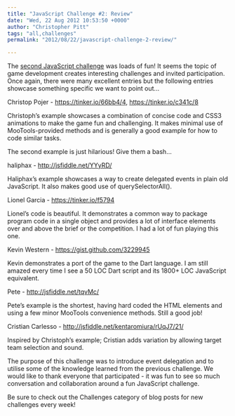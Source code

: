 ```yaml
---
title: "JavaScript Challenge #2: Review"
date: "Wed, 22 Aug 2012 10:53:50 +0000"
author: "Christopher Pitt"
tags: "all,challenges"
permalink: "2012/08/22/javascript-challenge-2-review/"

---
```

The <a href="/blog/2012/08/01/javascript-challenge-2/">second JavaScript challenge</a> was loads of fun! It seems the topic of game development creates interesting challenges and invited participation. Once again, there were many excellent entries but the following entries showcase something specific we want to point out...

<!--more-->

Christop Pojer - <a href="https://tinker.io/66bb4/4">https://tinker.io/66bb4/4</a>, <a href="https://tinker.io/c341c/8">https://tinker.io/c341c/8</a>

Christoph’s example showcases a combination of concise code and CSS3 animations to make the game fun and challenging. It makes minimal use of MooTools-provided methods and is generally a good example for how to code similar tasks.

The second example is just hilarious! Give them a bash...

haliphax - <a href="http://jsfiddle.net/YYyRD/">http://jsfiddle.net/YYyRD/</a>

Haliphax’s example showcases a way to create delegated events in plain old JavaScript. It also makes good use of querySelectorAll().

Lionel Garcia - <a href="https://tinker.io/f5794">https://tinker.io/f5794</a>

Lionel’s code is beautiful. It demonstrates a common way to package program code in a single object and provides a lot of interface elements over and above the brief or the competition. I had a lot of fun playing this one.

Kevin Western - <a href="https://gist.github.com/3229945">https://gist.github.com/3229945</a>

Kevin demonstrates a port of the game to the Dart language. I am still amazed every time I see a 50 LOC Dart script and its 1800+ LOC JavaScript equivalent.

Pete - <a href="http://jsfiddle.net/tqvMc/">http://jsfiddle.net/tqvMc/</a>

Pete’s example is the shortest, having hard coded the HTML elements and using a few minor MooTools convenience methods. Still a good job!

Cristian Carlesso - <a href="http://jsfiddle.net/kentaromiura/rUqJ7/21/">http://jsfiddle.net/kentaromiura/rUqJ7/21/</a>

Inspired by Christoph’s example; Cristian adds variation by allowing target team selection and sound.

The purpose of this challenge was to introduce event delegation and to utilise some of the knowledge learned from the previous challenge. We would like to thank everyone that participated - it was fun to see so much conversation and collaboration around a fun JavaScript challenge.

Be sure to check out the Challenges category of blog posts for new challenges every week!